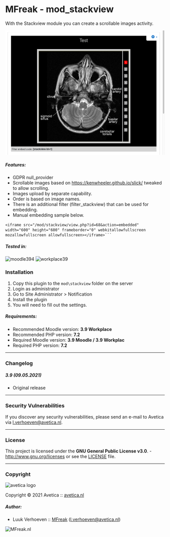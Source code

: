 # MFreak - mod_stackview

With the Stackview module you can create a scrollable images activity. 

![Stackview](pix/stackview.png)

##### Features:

- GDPR null_provider
- Scrollable images based on https://kenwheeler.github.io/slick/ tweaked to allow scrolling.
- Images upload by separate capability.
- Order is based on image names.
- There is an additional filter (filter_stackview) that can be used for embedding.
- Manual embedding sample below.

```text
<iframe src="/mod/stackview/view.php?id=68&action=embedded" width="600" height="600" frameborder="0" webkitallowfullscreen mozallowfullscreen allowfullscreen></iframe>```
```

##### Tested in:

![moodle394](https://img.shields.io/badge/moodle-3.94-blue.svg)
![workplace39](https://img.shields.io/badge/workplace-3.9-blue.svg)

### Installation

1. Copy this plugin to the `mod\stackview` folder on the server
2. Login as administrator
3. Go to Site Administrator > Notification
4. Install the plugin
5. You will need to fill out the settings.

##### Requirements:

* Recommended Moodle version: **3.9 Workplace**
* Recommended PHP version: **7.2**
* Required Moodle version: **3.9 Moodle / 3.9 Workplac**
* Required PHP version: **7.2**
---
### Changelog

##### 3.9 (09.05.2021)
* Original release 

---
### Security Vulnerabilities
If you discover any security vulnerabilities, please send an e-mail to Avetica via l.verhoeven@avetica.nl.

---
### License

This project is licensed under the **GNU General Public License v3.0**. - http://www.gnu.org/licenses or see
the [LICENSE](LICENSE) file.

---
### Copyright

<img src="https://avetica.nl/logo.svg" alt="avetica logo" width="250px">

Copyright © 2021 Avetica :: [avetica.nl](https://avetica.nl/)

##### Author:
* Luuk Verhoeven :: [MFreak](https://mfreak.nl/) (l.verhoeven@avetica.nl)

![MFreak.nl](https://MFreak.nl/logo_small.png)